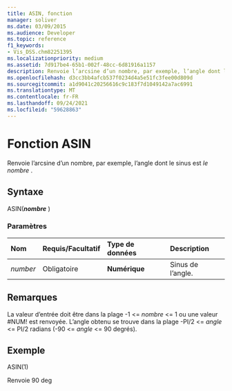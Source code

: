 ```yaml
---
title: ASIN, fonction
manager: soliver
ms.date: 03/09/2015
ms.audience: Developer
ms.topic: reference
f1_keywords:
- Vis_DSS.chm82251395
ms.localizationpriority: medium
ms.assetid: 7d917be4-65b1-002f-48cc-6d81916a1157
description: Renvoie l’arcsine d’un nombre, par exemple, l’angle dont le sinus est le nombre .
ms.openlocfilehash: d3cc3bb4afcb537f0234d4a5e51fc3fee00d809d
ms.sourcegitcommit: a1d9041c20256616c9c183f7d1049142a7ac6991
ms.translationtype: MT
ms.contentlocale: fr-FR
ms.lasthandoff: 09/24/2021
ms.locfileid: "59628863"
---
```

# <a name="asin-function"></a>Fonction ASIN

Renvoie l’arcsine d’un nombre, par exemple, l’angle dont le sinus est  *le nombre*  . 
  
## <a name="syntax"></a>Syntaxe

ASIN(***nombre*** ) 
  
### <a name="parameters"></a>Paramètres

|**Nom**|**Requis/Facultatif**|**Type de données**|**Description**|
|:-----|:-----|:-----|:-----|
| _number_ <br/> |Obligatoire  <br/> |**Numérique** <br/> |Sinus de l’angle.  <br/> |
   
## <a name="remarks"></a>Remarques

La valeur d’entrée doit être dans la plage -1 <=  *nombre*  <= 1 ou une valeur #NUM! est renvoyée. L’angle obtenu se trouve dans la plage -PI/2 <=  *angle*  <= PI/2 radians (-90 <=  *angle*  <= 90 degrés). 
  
## <a name="example"></a>Exemple

ASIN(1)
  
Renvoie 90 deg
  

